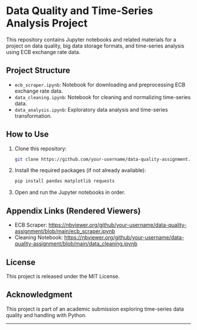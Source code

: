 
# Data Quality and Time-Series Analysis Project

This repository contains Jupyter notebooks and related materials for a project on data quality, big data storage formats, and time-series analysis using ECB exchange rate data.

## Project Structure

- `ecb_scraper.ipynb`: Notebook for downloading and preprocessing ECB exchange rate data.
- `data_cleaning.ipynb`: Notebook for cleaning and normalizing time-series data.
- `data_analysis.ipynb`: Exploratory data analysis and time-series transformation.

## How to Use

1. Clone this repository:
   ```bash
   git clone https://github.com/your-username/data-quality-assignment.git
   ```

2. Install the required packages (if not already available):
   ```bash
   pip install pandas matplotlib requests
   ```

3. Open and run the Jupyter notebooks in order.

## Appendix Links (Rendered Viewers)

- ECB Scraper: https://nbviewer.org/github/your-username/data-quality-assignment/blob/main/ecb_scraper.ipynb
- Cleaning Notebook: https://nbviewer.org/github/your-username/data-quality-assignment/blob/main/data_cleaning.ipynb

## License

This project is released under the MIT License.

## Acknowledgment

This project is part of an academic submission exploring time-series data quality and handling with Python.

---
